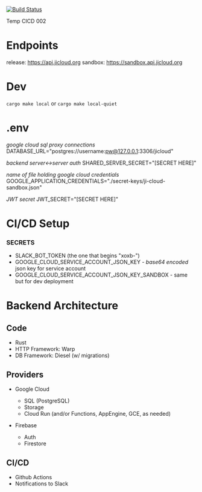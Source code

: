 [![Build Status](https://github.com/jewish-interactive/ji-cloud-api/workflows/Test%2C%20Build%2C%20and%20Deploy/badge.svg)](https://github.com/jewish-interactive/ji-cloud-api/actions)

Temp CICD 002

# Endpoints

release: https://api.jicloud.org
sandbox: https://sandbox.api.jicloud.org

# Dev

`cargo make local` or `cargo make local-quiet`

# .env

_google cloud sql proxy connections_
DATABASE_URL="postgres://username:pw@127.0.0.1:3306/jicloud"

_backend server<->server auth_
SHARED_SERVER_SECRET="[SECRET HERE]"

_name of file holding google cloud credentials_
GOOGLE_APPLICATION_CREDENTIALS="./secret-keys/ji-cloud-sandbox.json"

_JWT secret_
JWT_SECRET="[SECRET HERE]"

# CI/CD Setup

### SECRETS
* SLACK_BOT_TOKEN (the one that begins "xoxb-")
* GOOGLE_CLOUD_SERVICE_ACCOUNT_JSON_KEY - *base64 encoded* json key for service account
* GOOGLE_CLOUD_SERVICE_ACCOUNT_JSON_KEY_SANDBOX - same but for dev deployment


# Backend Architecture

## Code 

* Rust
* HTTP Framework: Warp
* DB Framework: Diesel (w/ migrations)

## Providers

* Google Cloud
  * SQL (PostgreSQL)
  * Storage
  * Cloud Run (and/or Functions, AppEngine, GCE, as needed)

* Firebase
  * Auth
  * Firestore

## CI/CD

* Github Actions
* Notifications to Slack